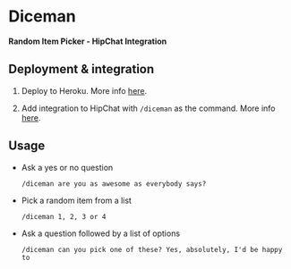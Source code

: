 # Diceman
**Random Item Picker - HipChat Integration**

## Deployment & integration

1. Deploy to Heroku. More info [here](https://devcenter.heroku.com/articles/git).

1. Add integration to HipChat with `/diceman` as the command. More info [here](https://blog.hipchat.com/2015/02/11/build-your-own-integration-with-hipchat/).

## Usage

* Ask a yes or no question

    ```
    /diceman are you as awesome as everybody says?
    ```

* Pick a random item from a list

    ```
    /diceman 1, 2, 3 or 4
    ```

* Ask a question followed by a list of options

    ```
    /diceman can you pick one of these? Yes, absolutely, I'd be happy to
    ```
